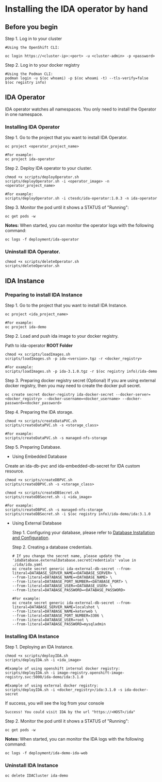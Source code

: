 # Installing the IDA operator by hand

## Before you begin

Step 1. Log in to your cluster

```
#Using the OpenShift CLI:

oc login https://<cluster-ip>:<port> -u <cluster-admin> -p <password>
```

Step 2. Log in to your docker registry

```
#Using the Podman CLI:
podman login -u $(oc whoami) -p $(oc whoami -t) --tls-verify=false $(oc registry info)
```

## IDA Operator

IDA operator watches all namespaces. You only need to install the Operator in one namespace.

### Installing IDA Operator

Step 1. Go to the project that you want to install IDA Operator.

```
oc project <operator_project_name>

#For example:
oc project ida-operator
```

Step 2. Deploy IDA operator to your cluster.

```
chmod +x scripts/deployOperator.sh
scripts/deployOperator.sh -i <operator_image> -n <operator_project_name>

#For example:
scripts/deployOperator.sh -i ctesdc/ida-operator:1.0.3 -n ida-operator
```

Step 3. Monitor the pod until it shows a STATUS of "Running":

```
oc get pods -w
```

**Notes:** When started, you can monitor the operator logs with the following command:

```
oc logs -f deployment/ida-operator
```

### Uninstall IDA Operator.

```
chmod +x scripts/deleteOperator.sh
scripts/deleteOperator.sh
```

## IDA Instance

### Preparing to install IDA Instance

Step 1. Go to the project that you want to install IDA Instance.

```
oc project <ida_project_name>

#For example:
oc project ida-demo
```

Step 2. Load and push ida image to your docker registry.

Path to ida-operator **ROOT Folder**

```
chmod +x scripts/loadImages.sh
scripts/loadImages.sh -p ida-<version>.tgz -r <docker_registry>

#For example:
scripts/loadImages.sh -p ida-3.1.0.tgz -r $(oc registry info)/ida-demo
```

Step 3. Preparing docker registry secret (Optional)
If you are using external docker registry, then you may need to create the docker pull secret.

```
oc create secret docker-registry ida-docker-secret --docker-server=<docker_registry> --docker-username=<docker_username> --docker-password=<docker_password>
```

Step 4. Preparing the IDA storage.

```
chmod +x scripts/createDataPVC.sh
scripts/createDataPVC.sh -s <storage_class>

#For example:
scripts/createDataPVC.sh -s managed-nfs-storage
```

Step 5. Preparing Database.

- Using Embedded Database

Create an ida-db-pvc and ida-embedded-db-secret for IDA custom resource.

```
chmod +x scripts/createDBPVC.sh
scripts/createDBPVC.sh -s <storage_class>

chmod +x scripts/createDBSecret.sh
scripts/createDBSecret.sh -i <ida_image>

#For example:
scripts/createDBPVC.sh -s managed-nfs-storage
scripts/createDBSecret.sh -i $(oc registry info)/ida-demo/ida:3.1.0
```

- Using External Database

  Step 1. Configuring your database, please refer to [Database Installation and Configuration](https://sdc-china.github.io/IDA-doc/installation/installation-db.html#install-and-configure-mysql-db).

  Step 2. Creating a database credentials.

  ```
  # If you change the secret name, please update the 'idaDatabase.externalDatabase.secretCredentials' value in ./ida/ida.yaml
  oc create secret generic ida-external-db-secret --from-literal=DATABASE_SERVER_NAME=<DATABASE_SERVER> \
  --from-literal=DATABASE_NAME=<DATABASE_NAME> \
  --from-literal=DATABASE_PORT_NUMBER=<DATABASE_PORT> \
  --from-literal=DATABASE_USER=<DATABASE_USER> \
  --from-literal=DATABASE_PASSWORD=<DATABASE_PASSWORD>

  #For example:
  oc create secret generic ida-external-db-secret --from-literal=DATABASE_SERVER_NAME=localshot \
  --from-literal=DATABASE_NAME=keterweb \
  --from-literal=DATABASE_PORT_NUMBER=3306 \
  --from-literal=DATABASE_USER=root \
  --from-literal=DATABASE_PASSWORD=mysqladmin
  ```

### Installing IDA Instance

Step 1. Deploying an IDA Instance.

```
chmod +x scripts/deployIDA.sh
scripts/deployIDA.sh -i <ida_image>

#Example of using openshift internal docker registry:
scripts/deployIDA.sh -i image-registry.openshift-image-registry.svc:5000/ida-demo/ida:3.1.0

#Example of using external docker registry:
scripts/deployIDA.sh -i <docker_registry>/ida:3.1.0 -s ida-docker-secret
```

If success, you will see the log from your console

```
Success! You could visit IDA by the url "https://<HOST>/ida"
```

Step 2. Monitor the pod until it shows a STATUS of "Running":

```
oc get pods -w
```

**Notes:** When started, you can monitor the IDA logs with the following command:

```
oc logs -f deployment/ida-demo-ida-web
```

### Uninstall IDA Instance

```
oc delete IDACluster ida-demo
```
